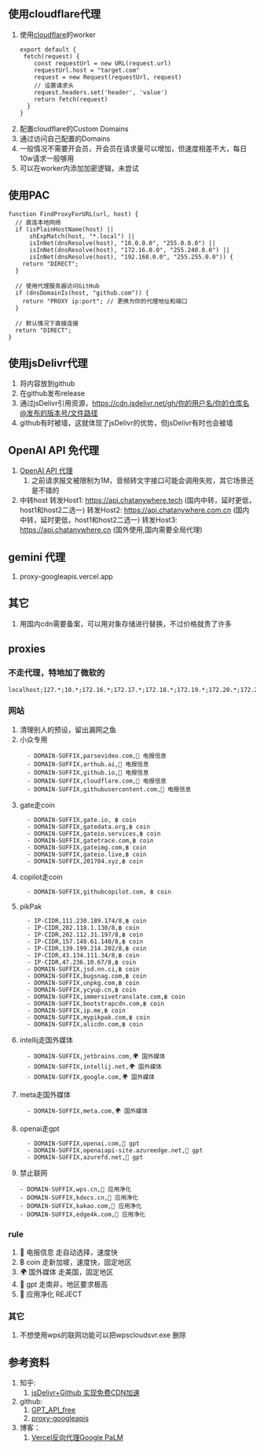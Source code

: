 ## 使用cloudflare代理
1. 使用[cloudflare](https://dash.cloudflare.com/login)的worker
   ```
   export default {
    fetch(request) {
       const requestUrl = new URL(request.url)
       requestUrl.host = "target.com"
       request = new Request(requestUrl, request)
       // 设置请求头
       request.headers.set('header', 'value')
       return fetch(request)
     }
   }
   ```
2. 配置cloudflare的Custom Domains
3. 通过访问自己配置的Domains
4. 一般情况不需要开会员，开会员在请求量可以增加，但速度相差不大，每日10w请求一般够用
5. 可以在worker内添加加密逻辑，未尝试

## 使用PAC
   ```
   function FindProxyForURL(url, host) {
     // 直连本地网络
     if (isPlainHostName(host) ||
         shExpMatch(host, "*.local") ||
         isInNet(dnsResolve(host), "10.0.0.0", "255.0.0.0") ||
         isInNet(dnsResolve(host), "172.16.0.0", "255.240.0.0") ||
         isInNet(dnsResolve(host), "192.168.0.0", "255.255.0.0")) {
       return "DIRECT";
     }
   
     // 使用代理服务器访问GitHub
     if (dnsDomainIs(host, "github.com")) {
       return "PROXY ip:port"; // 更换为你的代理地址和端口
     }
   
     // 默认情况下直接连接
     return "DIRECT";
   }
   ```

## 使用jsDelivr代理
1. 将内容放到github
2. 在github发布release
3. 通过jsDelivr引用资源，https://cdn.jsdelivr.net/gh/你的用户名/你的仓库名@发布的版本号/文件路径
4. github有时被墙，这就体现了jsDelivr的优势，但jsDelivr有时也会被墙

## OpenAI API 免代理
1. [OpenAI API 代理](https://www.openai-proxy.com/)
   1. 之前请求报文被限制为1M，音频转文字接口可能会调用失败，其它场景还是不错的
2. 中转host
   转发Host1: https://api.chatanywhere.tech (国内中转，延时更低，host1和host2二选一)
   转发Host2: https://api.chatanywhere.com.cn (国内中转，延时更低，host1和host2二选一)
   转发Host3: https://api.chatanywhere.cn (国外使用,国内需要全局代理)

## gemini 代理
1. proxy-googleapis.vercel.app

## 其它
1. 用国内cdn需要备案，可以用对象存储进行替换，不过价格就贵了许多

## proxies
### 不走代理，特地加了微软的
```
localhost;127.*;10.*;172.16.*;172.17.*;172.18.*;172.19.*;172.20.*;172.21.*;172.22.*;172.23.*;172.24.*;172.25.*;172.26.*;172.27.*;172.28.*;172.29.*;172.30.*;172.31.*;192.168.*;221.194.*
```

### 网站
1. 清理别人的预设，留出漏网之鱼
2. 小众专用
   ```
     - DOMAIN-SUFFIX,parsevideo.com,📲 电报信息
     - DOMAIN-SUFFIX,arthub.ai,📲 电报信息
     - DOMAIN-SUFFIX,github.io,📲 电报信息
     - DOMAIN-SUFFIX,cloudflare.com,📲 电报信息
     - DOMAIN-SUFFIX,githubusercontent.com,📲 电报信息
   ```
3. gate走coin
   ```
     - DOMAIN-SUFFIX,gate.io, ฿ coin
     - DOMAIN-SUFFIX,gatedata.org,฿ coin
     - DOMAIN-SUFFIX,gateio.services,฿ coin
     - DOMAIN-SUFFIX,gatetrace.com,฿ coin
     - DOMAIN-SUFFIX,gateimg.com,฿ coin
     - DOMAIN-SUFFIX,gateio.live,฿ coin
     - DOMAIN-SUFFIX,201704.xyz,฿ coin
   ```
4. copilot走coin
   ```
     - DOMAIN-SUFFIX,githubcopilot.com, ฿ coin
   ```
5. pikPak
   ```
     - IP-CIDR,111.230.189.174/8,฿ coin
     - IP-CIDR,202.118.1.130/8,฿ coin
     - IP-CIDR,202.112.31.197/8,฿ coin
     - IP-CIDR,157.148.61.140/8,฿ coin
     - IP-CIDR,139.199.214.202/8,฿ coin
     - IP-CIDR,43.134.111.34/8,฿ coin
     - IP-CIDR,47.236.10.67/8,฿ coin
     - DOMAIN-SUFFIX,jsd.nn.ci,฿ coin
     - DOMAIN-SUFFIX,bugsnag.com,฿ coin
     - DOMAIN-SUFFIX,unpkg.com,฿ coin
     - DOMAIN-SUFFIX,ycyup.cn,฿ coin
     - DOMAIN-SUFFIX,immersivetranslate.com,฿ coin
     - DOMAIN-SUFFIX,bootstrapcdn.com,฿ coin
     - DOMAIN-SUFFIX,ip.me,฿ coin
     - DOMAIN-SUFFIX,mypikpak.com,฿ coin
     - DOMAIN-SUFFIX,alicdn.com,฿ coin
   ```
6. intellij走国外媒体
   ```
     - DOMAIN-SUFFIX,jetbrains.com,🌍 国外媒体
     - DOMAIN-SUFFIX,intellij.net,🌍 国外媒体
     - DOMAIN-SUFFIX,google.com,🌍 国外媒体
   ```
7. meta走国外媒体
   ```
     - DOMAIN-SUFFIX,meta.com,🌍 国外媒体
   ```
8. openai走gpt
   ```
     - DOMAIN-SUFFIX,openai.com,🤖 gpt
     - DOMAIN-SUFFIX,openaiapi-site.azureedge.net,🤖 gpt
     - DOMAIN-SUFFIX,azurefd.net,🤖 gpt
   ```
9. 禁止联网
   ```
   - DOMAIN-SUFFIX,wps.cn,🍃 应用净化
   - DOMAIN-SUFFIX,kdocs.cn,🍃 应用净化
   - DOMAIN-SUFFIX,kakao.com,🍃 应用净化
   - DOMAIN-SUFFIX,edge4k.com,🍃 应用净化
   ```
### rule
1. 📲 电报信息 走自动选择，速度快
2.  ฿ coin 走新加坡，速度快，固定地区
3. 🌍 国外媒体 走美国，固定地区
4. 🤖 gpt 走南非，地区要求极高
5. 🍃 应用净化 REJECT

### 其它
1. 不想使用wps的联网功能可以把wpscloudsvr.exe 删除

## 参考资料
1. 知乎:
    1. [jsDelivr+Github 实现免费CDN加速](https://zhuanlan.zhihu.com/p/346643522)
2. github:
   1. [GPT_API_free](https://github.com/chatanywhere/GPT_API_free)
   2. [proxy-googleapis](https://github.com/githcc/proxy-googleapis)
3. 博客：
   1. [Vercel反向代理Google PaLM](https://simonmy.com/posts/%E4%BD%BF%E7%94%A8vercel%E5%8F%8D%E5%90%91%E4%BB%A3%E7%90%86google-palm-api.html)
